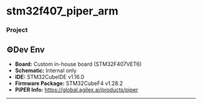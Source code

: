 # stm32f407_piper_arm

### Project


## ⚙️Dev Env
- **Board:** Custom in-house board (STM32F407VET6)
- **Schematic:** Internal only
- **IDE:** STM32CubeIDE v1.16.0  
- **Firmware Package:** STM32CubeF4 v1.28.2
- **PiPER Info:** https://global.agilex.ai/products/piper 
---
